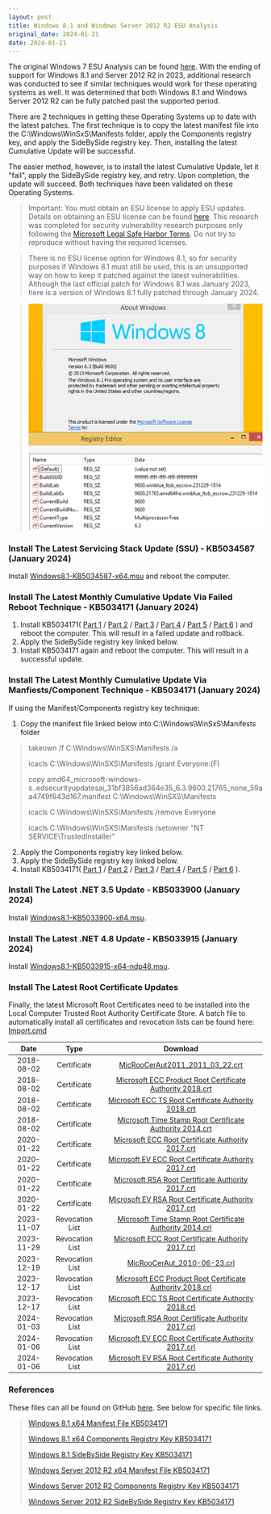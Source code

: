 ```yaml
---
layout: post
title: Windows 8.1 and Windows Server 2012 R2 ESU Analysis
original_date: 2024-01-21
date: 2024-01-21
---
```


The original Windows 7 ESU Analysis can be found [here](https://hackandpwn.com/windows-7-esu-analysis).  With the ending of support for Windows 8.1 and Server 2012 R2 in 2023, additional research was conducted to see if similar techniques would work for these operating systems as well.  It was determined that both Windows 8.1 and Windows Server 2012 R2 can be fully patched past the supported period.

There are 2 techniques in getting these Operating Systems up to date with the latest patches.   The first technique is to copy the latest manifest file into the C:\Windows\WinSxS\Manifests folder, apply the Components registry key, and apply the SideBySide registry key.  Then, installing the latest Cumulative Update will be successful.

The easier method, however, is to install the latest Cumulative Update, let it "fail", apply the SideBySide registry key, and retry.  Upon completion, the update will succeed.  Both techniques have been validated on these Operating Systems.

> Important:  You must obtain an ESU license to apply ESU updates.  Details on obtaining an ESU license can be found [here](https://support.microsoft.com/en-us/help/4497181/lifecycle-faq-extended-security-updates).  This research was completed for security vulnerability research purposes only following the [Microsoft Legal Safe Harbor Terms](https://www.microsoft.com/en-us/msrc/bounty-safe-harbor).  Do not try to reproduce without having the required licenses.

> There is no ESU license option for Windows 8.1, so for security purposes if Windows 8.1 must still be used, this is an unsupported way on how to keep it patched against the latest vulnerabilities.  Although the last official patch for Windows 8.1 was January 2023, here is a version of Windows 8.1 fully patched through January 2024.

> <center><img src="/assets/2024-01-21-windows-8.1-and-2012-r2-esu-analysis/01.png"></center>

### Install The Latest Servicing Stack Update (SSU) - KB5034587 (January 2024)
Install [Windows8.1-KB5034587-x64.msu](https://github.com/HackAndPwn/Windows-8.1-And-Server-2012-R2-ESU-Analysis/raw/main/Patches/01_Windows8.1-KB5034587-x64.msu) and reboot the computer. 

### Install The Latest Monthly Cumulative Update Via Failed Reboot Technique - KB5034171 (January 2024)
1. Install KB5034171( [Part 1](https://github.com/HackAndPwn/Windows-8.1-And-Server-2012-R2-ESU-Analysis/raw/main/Patches/02_Windows8.1-KB5034171-x64.zip.001) / [Part 2](https://github.com/HackAndPwn/Windows-8.1-And-Server-2012-R2-ESU-Analysis/raw/main/Patches/02_Windows8.1-KB5034171-x64.zip.002) / [Part 3](https://github.com/HackAndPwn/Windows-8.1-And-Server-2012-R2-ESU-Analysis/raw/main/Patches/02_Windows8.1-KB5034171-x64.zip.003) / [Part 4](https://github.com/HackAndPwn/Windows-8.1-And-Server-2012-R2-ESU-Analysis/raw/main/Patches/02_Windows8.1-KB5034171-x64.zip.004) / [Part 5](https://github.com/HackAndPwn/Windows-8.1-And-Server-2012-R2-ESU-Analysis/raw/main/Patches/02_Windows8.1-KB5034171-x64.zip.005) / [Part 6](https://github.com/HackAndPwn/Windows-8.1-And-Server-2012-R2-ESU-Analysis/raw/main/Patches/02_Windows8.1-KB5034171-x64.zip.006) ) and reboot the computer.  This will result in a failed update and rollback.
2. Apply the SideBySide registry key linked below.
3. Install KB5034171 again and reboot the computer.  This will result in a successful update.

### Install The Latest Monthly Cumulative Update Via Manfiests/Component Technique - KB5034171 (January 2024)
If using the Manifest/Components registry key technique:
1. Copy the manifest file linked below into C:\Windows\WinSxS\Manifests folder

> takeown /f C:\Windows\WinSXS\Manifests /a
>
> icacls C:\Windows\WinSXS\Manifests /grant Everyone:(F)
>
> copy amd64_microsoft-windows-s..edsecurityupdatesai_31bf3856ad364e35_6.3.9600.21765_none_59aa4749f643d167.manifest C:\Windows\WinSXS\Manifests
>
> icacls C:\Windows\WinSXS\Manifests /remove Everyone
>
> icacls C:\Windows\WinSXS\Manifests /setowner "NT SERVICE\TrustedInstaller"

2. Apply the Components registry key linked below.
3. Apply the SideBySide registry key linked below.
4. Install KB5034171( [Part 1](https://github.com/HackAndPwn/Windows-8.1-And-Server-2012-R2-ESU-Analysis/raw/main/Patches/02_Windows8.1-KB5034171-x64.zip.001) / [Part 2](https://github.com/HackAndPwn/Windows-8.1-And-Server-2012-R2-ESU-Analysis/raw/main/Patches/02_Windows8.1-KB5034171-x64.zip.002) / [Part 3](https://github.com/HackAndPwn/Windows-8.1-And-Server-2012-R2-ESU-Analysis/raw/main/Patches/02_Windows8.1-KB5034171-x64.zip.003) / [Part 4](https://github.com/HackAndPwn/Windows-8.1-And-Server-2012-R2-ESU-Analysis/raw/main/Patches/02_Windows8.1-KB5034171-x64.zip.004) / [Part 5](https://github.com/HackAndPwn/Windows-8.1-And-Server-2012-R2-ESU-Analysis/raw/main/Patches/02_Windows8.1-KB5034171-x64.zip.005) / [Part 6](https://github.com/HackAndPwn/Windows-8.1-And-Server-2012-R2-ESU-Analysis/raw/main/Patches/02_Windows8.1-KB5034171-x64.zip.006) ).

### Install The Latest .NET 3.5 Update - KB5033900 (January 2024)
Install [Windows8.1-KB5033900-x64.msu](https://github.com/HackAndPwn/Windows-8.1-And-Server-2012-R2-ESU-Analysis/raw/main/Patches/03_Windows8.1-KB5033900-x64.msu).

### Install The Latest .NET 4.8 Update - KB5033915 (January 2024)
Install [Windows8.1-KB5033915-x64-ndp48.msu](https://github.com/HackAndPwn/Windows-8.1-And-Server-2012-R2-ESU-Analysis/raw/main/Patches/04_Windows8.1-KB5033915-x64-ndp48.msu).

### Install The Latest Root Certificate Updates
Finally, the latest Microsoft Root Certificates need to be installed into the Local Computer Trusted Root Authority Certificate Store.  A batch file to automatically install all certificates and revocation lists can be found here: [Import.cmd](https://github.com/HackAndPwn/Windows-7-Patching/blob/master/08_Certs/Import.cmd)

| Date       | Type            | Download |
|:----------:|:---------------:|:--------:|
| 2018-08-02 | Certificate     | [MicRooCerAut2011_2011_03_22.crt](https://github.com/HackAndPwn/Windows-7-Patching/raw/master/08_Certs/MicRooCerAut2011_2011_03_22.crt) |
| 2018-08-02 | Certificate     | [Microsoft ECC Product Root Certificate Authority 2018.crt](https://github.com/HackAndPwn/Windows-7-Patching/raw/master/08_Certs/Microsoft%20ECC%20Product%20Root%20Certificate%20Authority%202018.crt) |
| 2018-08-02 | Certificate     | [Microsoft ECC TS Root Certificate Authority 2018.crt](https://github.com/HackAndPwn/Windows-7-Patching/raw/master/08_Certs/Microsoft%20ECC%20TS%20Root%20Certificate%20Authority%202018.crt) |
| 2018-08-02 | Certificate     | [Microsoft Time Stamp Root Certificate Authority 2014.crt](https://github.com/HackAndPwn/Windows-7-Patching/raw/master/08_Certs/Microsoft%20Time%20Stamp%20Root%20Certificate%20Authority%202014.crt) |
| 2020-01-22 | Certificate     | [Microsoft ECC Root Certificate Authority 2017.crt](https://github.com/HackAndPwn/Windows-7-Patching/raw/master/08_Certs/Microsoft%20ECC%20Root%20Certificate%20Authority%202017.crt) |
| 2020-01-22 | Certificate     | [Microsoft EV ECC Root Certificate Authority 2017.crt](https://github.com/HackAndPwn/Windows-7-Patching/raw/master/08_Certs/Microsoft%20EV%20ECC%20Root%20Certificate%20Authority%202017.crt) |
| 2020-01-22 | Certificate     | [Microsoft RSA Root Certificate Authority 2017.crt](https://github.com/HackAndPwn/Windows-7-Patching/raw/master/08_Certs/Microsoft%20RSA%20Root%20Certificate%20Authority%202017.crt) |
| 2020-01-22 | Certificate     | [Microsoft EV RSA Root Certificate Authority 2017.crt](https://github.com/HackAndPwn/Windows-7-Patching/raw/master/08_Certs/Microsoft%20EV%20RSA%20Root%20Certificate%20Authority%202017.crt) |
| 2023-11-07 | Revocation List | [Microsoft Time Stamp Root Certificate Authority 2014.crl](https://github.com/HackAndPwn/Windows-7-Patching/raw/master/08_Certs/Microsoft%20Time%20Stamp%20Root%20Certificate%20Authority%202014.crl) |
| 2023-11-29 | Revocation List | [Microsoft ECC Root Certificate Authority 2017.crl](https://github.com/HackAndPwn/Windows-7-Patching/raw/master/08_Certs/Microsoft%20ECC%20Root%20Certificate%20Authority%202017.crl) |
| 2023-12-19 | Revocation List | [MicRooCerAut_2010-06-23.crl](https://github.com/HackAndPwn/Windows-7-Patching/raw/master/08_Certs/MicRooCerAut_2010-06-23.crl) |
| 2023-12-17 | Revocation List | [Microsoft ECC Product Root Certificate Authority 2018.crl](https://github.com/HackAndPwn/Windows-7-Patching/raw/master/08_Certs/Microsoft%20ECC%20Product%20Root%20Certificate%20Authority%202018.crl) |
| 2023-12-17 | Revocation List | [Microsoft ECC TS Root Certificate Authority 2018.crl](https://github.com/HackAndPwn/Windows-7-Patching/raw/master/08_Certs/Microsoft%20ECC%20TS%20Root%20Certificate%20Authority%202018.crl) |
| 2024-01-03 | Revocation List | [Microsoft RSA Root Certificate Authority 2017.crl](https://github.com/HackAndPwn/Windows-7-Patching/raw/master/08_Certs/Microsoft%20RSA%20Root%20Certificate%20Authority%202017.crl) |
| 2024-01-06 | Revocation List | [Microsoft EV ECC Root Certificate Authority 2017.crl](https://github.com/HackAndPwn/Windows-7-Patching/raw/master/08_Certs/Microsoft%20EV%20ECC%20Root%20Certificate%20Authority%202017.crl) |
| 2024-01-06 | Revocation List | [Microsoft EV RSA Root Certificate Authority 2017.crl](https://github.com/HackAndPwn/Windows-7-Patching/raw/master/08_Certs/Microsoft%20EV%20RSA%20Root%20Certificate%20Authority%202017.crl) |

### References

These files can all be found on GitHub [here](https://github.com/HackAndPwn/Windows-8.1-And-Server-2012-R2-ESU-Analysis).  See below for specific file links.

> [Windows 8.1 x64 Manifest File KB5034171](https://github.com/HackAndPwn/Windows-8.1-And-Server-2012-R2-ESU-Analysis/blob/main/2024_01/amd64_microsoft-windows-s..edsecurityupdatesai_31bf3856ad364e35_6.3.9600.21765_none_59aa4749f643d167.manifest)
>
> [Windows 8.1 x64 Components Registry Key KB5034171](https://github.com/HackAndPwn/Windows-8.1-And-Server-2012-R2-ESU-Analysis/blob/main/2024_01/8.1_x64_ComponentsRegistryKey.reg)
>
> [Windows 8.1 SideBySide Registry Key KB5034171](https://github.com/HackAndPwn/Windows-8.1-And-Server-2012-R2-ESU-Analysis/blob/main/2024_01/8.1_x64_SideBySideRegistryKey_x64.reg)
>
> [Windows Server 2012 R2 x64 Manifest File KB5034171](https://github.com/HackAndPwn/Windows-8.1-And-Server-2012-R2-ESU-Analysis/blob/main/2024_01/amd64_microsoft-windows-s..edsecurityupdatesai_31bf3856ad364e35_6.3.9600.21765_none_59aa4749f643d167.manifest)
>
> [Windows Server 2012 R2 Components Registry Key KB5034171](https://github.com/HackAndPwn/Windows-8.1-And-Server-2012-R2-ESU-Analysis/blob/main/2024_01/Server_2012_R2_x64_ComponentsRegistryKey.reg)
>
> [Windows Server 2012 R2 SideBySide Registry Key KB5034171](https://github.com/HackAndPwn/Windows-8.1-And-Server-2012-R2-ESU-Analysis/blob/main/2024_01/Server_2012_R2_x64_SideBySideRegistryKey_x64.reg)